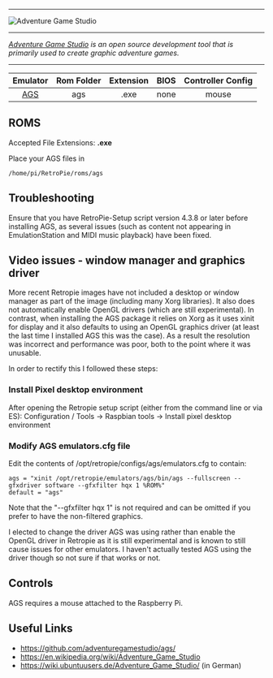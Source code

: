 ***

![Adventure Game Studio](https://www.adventuregamestudio.co.uk/images/bannerNew.png)

***
_[Adventure Game Studio](https://www.adventuregamestudio.co.uk/) is an open source development tool that is primarily used to create graphic adventure games._

***

| Emulator | Rom Folder | Extension | BIOS |  Controller Config |
| :---: | :---: | :---: | :---: | :---: |
| [AGS](https://github.com/adventuregamestudio/ags/tree/master/debian) | ags | .exe | none | mouse |



## ROMS
Accepted File Extensions: **.exe**

Place your AGS files in
```
/home/pi/RetroPie/roms/ags
```

## Troubleshooting
Ensure that you have RetroPie-Setup script version 4.3.8 or later before installing AGS, as several issues (such as content not appearing in EmulationStation and MIDI music playback) have been fixed.

## Video issues - window manager and graphics driver
More recent Retropie images have not included a desktop or window manager as part of the image (including many Xorg libraries).  It also does not automatically enable OpenGL drivers (which are still experimental).  In contrast, when installing the AGS package it relies on Xorg as it uses xinit for display and it also defaults to using an OpenGL graphics driver (at least the last time I installed AGS this was the case).  As a result the resolution was incorrect and performance was poor, both to the point where it was unusable.

In order to rectify this I followed these steps:
### Install Pixel desktop environment
After opening the Retropie setup script (either from the command line or via ES): Configuration / Tools -> Raspbian tools -> Install pixel desktop environment
### Modify AGS emulators.cfg file
Edit the contents of /opt/retropie/configs/ags/emulators.cfg to contain:
```
ags = "xinit /opt/retropie/emulators/ags/bin/ags --fullscreen --gfxdriver software --gfxfilter hqx 1 %ROM%"
default = "ags"
```

Note that the "--gfxfilter hqx 1" is not required and can be omitted if you prefer to have the non-filtered graphics.

I elected to change the driver AGS was using rather than enable the OpenGL driver in Retropie as it is still experimental and is known to still cause issues for other emulators.  I haven't actually tested AGS using the driver though so not sure if that works or not.

## Controls

AGS requires a mouse attached to the Raspberry Pi.

## Useful Links

* <https://github.com/adventuregamestudio/ags/>
* <https://en.wikipedia.org/wiki/Adventure_Game_Studio>
* <https://wiki.ubuntuusers.de/Adventure_Game_Studio/> (in German)
